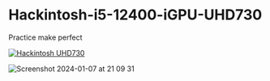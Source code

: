 # Hackintosh-i5-12400-iGPU-UHD730
Practice make perfect

[![Hackintosh UHD730](https://github.com/sonvirgo/Hackintosh-i5-12400-iGPU-UHD730/assets/10823037/83a98dce-c826-4eff-9544-b650721efbf1)](http://www.youtube.com/watch?v=cl-CRPpMfKY "Hackintohs UHD730")


![Screenshot 2024-01-07 at 21 09 31](https://github.com/sonvirgo/Hackintosh-i5-12400-iGPU-UHD730/assets/10823037/34141740-70d3-42c4-9c36-9d7311e2b5e2)
